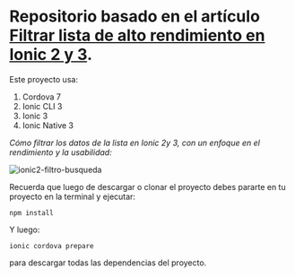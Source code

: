 # Repositorio basado en el artículo [Filtrar lista de alto rendimiento en Ionic 2 y 3](https://medium.com/williambastidasblog/filtrar-lista-de-alto-rendimiento-en-ionic-2-y-3-c0c818a633f5).

Este proyecto usa:

1. Cordova 7
1. Ionic CLI 3
1. Ionic 3
1. Ionic Native 3

*Cómo filtrar los datos de la lista en Ionic 2y 3, con un enfoque en el rendimiento y la usabilidad:*

![ionic2-filtro-busqueda](https://cdn-images-1.medium.com/max/640/1*YdOVAs24kTPes5DPhxcy-g.gif)

Recuerda que luego de descargar o clonar el proyecto debes pararte en tu proyecto en la terminal y ejecutar:

```
npm install
````
Y luego:

```
ionic cordova prepare
```

para descargar todas las dependencias del proyecto.
